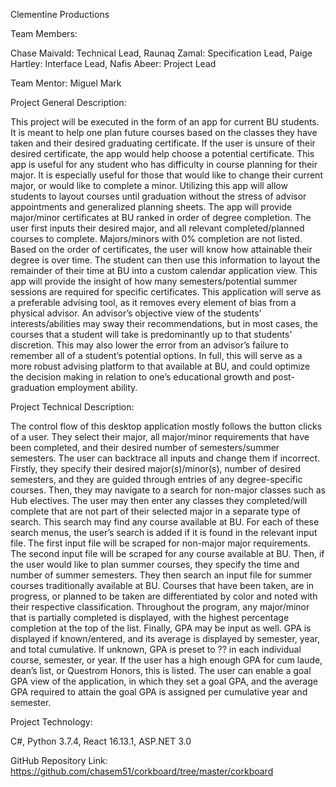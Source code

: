 Clementine Productions

Team Members:

Chase Maivald: Technical Lead,
Raunaq Zamal: Specification Lead,
Paige Hartley: Interface Lead,
Nafis Abeer: Project Lead

Team Mentor: Miguel Mark

Project General Description:

This project will be executed in the form of an app for current BU students. It is meant to help one plan future courses based on the classes they have taken and their desired graduating certificate. If the user is unsure of their desired certificate, the app would help choose a potential certificate. This app is useful for any student who has difficulty in course planning for their major. It is especially useful for those that would like to change their current major, or would like to complete a minor. Utilizing this app will allow students to layout courses until graduation without the stress of advisor appointments and generalized planning sheets. The app will provide major/minor certificates at BU ranked in order of degree completion. The user first inputs their desired major, and all relevant completed/planned courses to complete. Majors/minors with 0% completion are not listed. Based on the order of certificates, the user will know how attainable their degree is over time. The student can then use this information to layout the remainder of their time at BU into a custom calendar application view. This app will provide the insight of how many semesters/potential summer sessions are required for specific certificates. This application will serve as a preferable advising tool, as it removes every element of bias from a physical advisor. An advisor’s objective view of the students’ interests/abilities may sway their recommendations, but in most cases, the courses that a student will take is predominantly up to that students’ discretion. This may also lower the error from an advisor’s failure to remember all of a student’s potential options. In full, this will serve as a more robust advising platform to that available at BU, and could optimize the decision making in relation to one’s educational growth and post-graduation employment ability.

Project Technical Description: 

The control flow of this desktop application mostly follows the button clicks of a user. They select their major, all major/minor requirements that have been completed, and their desired number of semesters/summer semesters. The user can backtrace all inputs and change them if incorrect. Firstly, they specify their desired major(s)/minor(s), number of desired semesters, and they are guided through entries of any degree-specific courses. Then, they may navigate to a search for non-major classes such as Hub electives. The user may then enter any classes they completed/will complete that are not part of their selected major in a separate type of search. This search may find any course available at BU. For each of these search menus, the user’s search is added if it is found in the relevant input file. The first input file will be scraped for non-major major requirements. The second input file will be scraped for any course available at BU. Then, if the user would like to plan summer courses, they specify the time and number of summer semesters. They then search an input file for summer courses traditionally available at BU. Courses that have been taken, are in progress, or planned to be taken are differentiated by color and noted with their respective classification. Throughout the program, any major/minor that is partially completed is displayed, with the highest percentage completion at the top of the list. Finally, GPA may be input as well. GPA is displayed if known/entered, and its average is displayed by semester, year, and total cumulative. If unknown, GPA is preset to ?? in each individual course, semester, or year. If the user has a high enough GPA for cum laude, dean’s list, or Questrom Honors, this is listed. The user can enable a goal GPA view of the application, in which they set a goal GPA, and the average GPA required to attain the goal GPA is assigned per cumulative year and semester. 


Project Technology: 

C#,
Python 3.7.4,
React 16.13.1,
ASP.NET 3.0

GitHub Repository Link: https://github.com/chasem51/corkboard/tree/master/corkboard
